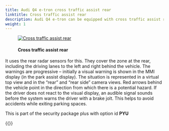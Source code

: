 ```yaml
---
title: Audi Q4 e-tron cross traffic assist rear
linktitle: Cross traffic assist rear
description: Audi Q4 e-tron can be equipped with cross traffic assist rear. Cross traffic assist rear warns the driver of approaching vehicles it deems critical when slowly backing up, such as when pulling out of a perpendicular parking spot. 
weight: 1
---
```



<!-- markdownlint-disable MD033 -->
<figure>
    <a href="https://media.electrichasgoneaudi.net/multimedia/models/e-tron/technology/drivingassistance/crosstrafficassistrear/crosstrafficrear.jpg">
        <img src="https://media.electrichasgoneaudi.net/multimedia/models/e-tron/technology/drivingassistance/crosstrafficassistrear/crosstrafficrears.jpg"
        alt="Cross traffic assist rear" title="Cross traffic assist rear">
    </a>
    <figcaption><h4>Cross traffic assist rear</h4></figcaption>
</figure>


It uses the rear radar sensors for this. They cover the zone at the rear, including the driving lanes to the left and right behind the vehicle. The warnings are progressive – initially a visual warning is shown in the MMI display (in the park assist display). The situation is represented in a virtual top view and in the “rear” and “rear side” camera views. Red arrows behind the vehicle point in the direction from which there is a potential hazard. If the driver does not react to the visual display, an audible signal sounds before the system warns the driver with a brake jolt. This helps to avoid accidents while exiting parking spaces.

This is part of the security package plus with option id **PYU**


{{<children description="true" />}}
